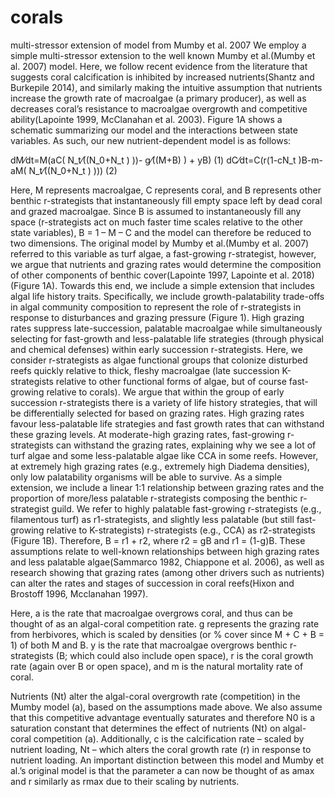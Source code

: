 # corals
multi-stressor extension of model from Mumby et al. 2007
We employ a simple multi-stressor extension to the well known Mumby et al.(Mumby et al. 2007) model. Here, we follow recent evidence from the literature that suggests coral calcification is inhibited by increased nutrients(Shantz and Burkepile 2014), and similarly making the intuitive assumption that nutrients increase the growth rate of macroalgae (a primary producer), as well as decreases coral’s resistance to macroalgae overgrowth and competitive ability(Lapointe 1999, McClanahan et al. 2003). Figure 1A shows a schematic summarizing our model and the interactions between state variables. As such, our new nutrient-dependent model is as follows: 

dM⁄dt=M(aC( N_t⁄((N_0+N_t ) ))-   g⁄((M+B) )  + yB)                   (1)
dC⁄dt=C(r(1-cN_t )B-m-aM( N_t⁄((N_0+N_t ) )))                   (2)

Here, M represents macroalgae, C represents coral, and B represents other benthic r-strategists that instantaneously fill empty space left by dead coral and grazed macroalgae. Since B is assumed to instantaneously fill any space (r-strategists act on much faster time scales relative to the other state variables), B = 1 – M – C and the model can therefore be reduced to two dimensions. The original model by Mumby et al.(Mumby et al. 2007) referred to this variable as turf algae, a fast-growing r-strategist, however, we argue that nutrients and grazing rates would determine the composition of other components of benthic cover(Lapointe 1997, Lapointe et al. 2018) (Figure 1A). Towards this end, we include a simple extension that includes algal life history traits. Specifically, we include growth-palatability trade-offs in algal community composition to represent the role of r-strategists in response to disturbances and grazing pressure (Figure 1). High grazing rates suppress late-succession, palatable macroalgae while simultaneously selecting for fast-growth and less-palatable life strategies (through physical and chemical defenses) within early succession r-strategists. Here, we consider r-strategists as algae functional groups that colonize disturbed reefs quickly relative to thick, fleshy macroalgae (late succession K-strategists relative to other functional forms of algae, but of course fast-growing relative to corals). We argue that within the group of early succession r-strategists there is a variety of life history strategies, that will be differentially selected for based on grazing rates. High grazing rates favour less-palatable life strategies and fast growth rates that can withstand these grazing levels. At moderate-high grazing rates, fast-growing r-strategists can withstand the grazing rates, explaining why we see a lot of turf algae and some less-palatable algae like CCA in some reefs. However, at extremely high grazing rates (e.g., extremely high Diadema densities), only low palatability organisms will be able to survive. As a simple extension, we include a linear 1:1 relationship between grazing rates and the proportion of more/less palatable r-strategists composing the benthic r-strategist guild. We refer to highly palatable fast-growing r-strategists (e.g., filamentous turf) as r1-strategists, and slightly less palatable (but still fast-growing relative to K-strategists) r-strategists (e.g., CCA) as r2-strategists (Figure 1B). Therefore, B = r1 + r2, where r2 = gB and r1 = (1-g)B. These assumptions relate to well-known relationships between high grazing rates and less palatable algae(Sammarco 1982, Chiappone et al. 2006), as well as research showing that grazing rates (among other drivers such as nutrients) can alter the rates and stages of succession in coral reefs(Hixon and Brostoff 1996, Mcclanahan 1997). 

Here, a is the rate that macroalgae overgrows coral, and thus can be thought of as an algal-coral competition rate. g represents the grazing rate from herbivores, which is scaled by densities (or % cover since M + C + B = 1) of both M and B.  y is the rate that macroalgae overgrows benthic r-strategists (B; which could also include open space), r is the coral growth rate (again over B or open space), and m is the natural mortality rate of coral. 
 
Nutrients (Nt) alter the algal-coral overgrowth rate (competition) in the Mumby model (a), based on the assumptions made above. We also assume that this competitive advantage eventually saturates and therefore N0 is a saturation constant that determines the effect of nutrients (Nt) on algal-coral competition (a). Additionally, c is the calcification rate – scaled by nutrient loading, Nt – which alters the coral growth rate (r) in response to nutrient loading. An important distinction between this model and Mumby et al.’s original model is that the parameter a can now be thought of as amax and r similarly as rmax due to their scaling by nutrients. 

